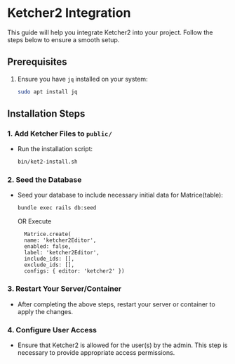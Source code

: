 # Ketcher2 Integration

This guide will help you integrate Ketcher2 into your project. Follow the steps below to ensure a smooth setup.

## Prerequisites

1. Ensure you have `jq` installed on your system:
    ```bash
    sudo apt install jq
    ```

## Installation Steps

### 1. Add Ketcher Files to `public/`

- Run the installation script:
    ```bash
    bin/ket2-install.sh
    ```

### 2. Seed the Database

- Seed your database to include necessary initial data for Matrice(table):
    ```bash
    bundle exec rails db:seed
    ```

    OR Execute

        Matrice.create(
        name: 'ketcher2Editor',
        enabled: false,
        label: 'ketcher2Editor',
        include_ids: [],
        exclude_ids: [],
        configs: { editor: 'ketcher2' })

### 3. Restart Your Server/Container

- After completing the above steps, restart your server or container to apply the changes.

### 4. Configure User Access

- Ensure that Ketcher2 is allowed for the user(s) by the admin. This step is necessary to provide appropriate access permissions.

